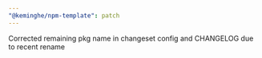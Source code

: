 ```yaml
---
"@keminghe/npm-template": patch
---
```


Corrected remaining pkg name in changeset config and CHANGELOG due to recent rename
